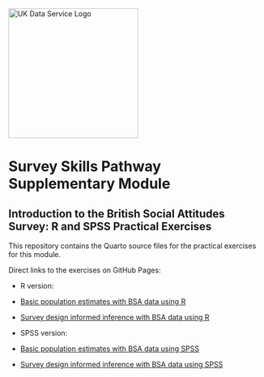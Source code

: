 <img src="pics/UKDS_Logos_Col_Grey_300dpi.png" alt="UK Data Service Logo" style="width:256px;"/>

# Survey Skills Pathway Supplementary Module

## Introduction to the British Social Attitudes Survey: R and SPSS Practical Exercises

This repository contains the Quarto source files for the practical exercises for this module.

Direct links to the exercises on GitHub Pages:

- R version:

 - <a href="https://ukdataserviceopen.github.io/DSP_extra_BSA/Population estimates using the BSAS with R.html">Basic population estimates with BSA data using R</a>
 - <a href="https://ukdataserviceopen.github.io/DSP_extra_BSA/infer_w_survey_design_usingR.html">Survey design informed inference with BSA data using R</a>

- SPSS version:

 - <a href="https://ukdataserviceopen.github.io/DSP_extra_BSA/Pop_estimates_using_the_BSAS_and_SPSS.html">Basic population estimates with BSA data using SPSS</a>
 - <a href="https://ukdataserviceopen.github.io/DSP_extra_BSA/infer_w_survey_design_usingSPSS.html"> Survey design informed inference with BSA data using SPSS</a>
